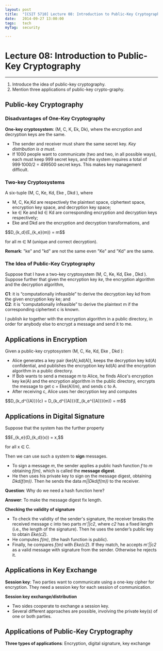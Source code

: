 ```yaml
---
layout: post
title:  "[CSIT 5710] Lecture 08: Introduction to Public-Key Cryptography"
date:   2014-09-27 13:00:00
tags:	tech
myTag:	security

---
```


# Lecture 08: Introduction to Public-Key Cryptography

---------------------------------------------------------------------------

1. Introduce the idea of public-key cryptography. 
2. Mention three applications of public-key crypto-graphy. 

## Public-key Cryptography

### Disadvantages of One-Key Cryptography

**One-key cryptosystem**: (M, C, K, Ek, Dk), where the encryption and decryption keys are the same.

+ The sender and receiver must share the same secret key. *Key distribution is a must*.
+ If 1000 people want to communicate (two and two, in all possible ways), each must keep 999 secret keys, and the system requires a total of 999·1000/2 = 499500 secret keys. This makes key management difficult.

### Two-key Cryptosystems

A six-tuple (M, C, Ke, Kd, Eke , Dkd ), where

+ M, C, Ke,Kd are respectively the plaintext space, ciphertext space, encryption key space, and decryption key space;
+ ke ∈ Ke and kd ∈ Kd are corresponding encryption and decryption keys respectively;
+ Eke	and Dkd	are the encryption and decryption transformations, and

<div> $$D_{k_d}(E_{k_e}(m)) = m$$ </div>

for all m ∈ M (unique and correct decryption).

**Remark**: "ke" and "kd" are not the same even "Ke" and "Kd" are the same.

### The Idea of Public-Key Cryptography

Suppose that I have a two-key cryptosystem (M, C, Ke, Kd, Eke , Dkd ). Suppose further that given the encryption key *ke*, the encryption algorithm and the decryption algorithm,

**C1**: it is “computationally infeasible” to derive the decryption key kd from the given encryption key ke; and  
**C2**: it is “computationally infeasible” to derive the plaintext m if the corresponding ciphertext c is known.

I publish *ke* together with the encryption algorithm in a public directory, in order for anybody else to encrypt a message and send it to me.

## Applications in Encryption

Given a public-key cryptosystem (M, C, Ke, Kd, Eke , Dkd ):

+ Alice generates a key pair (ke(A),kd(A)), keeps the decryption key kd(A) confidential, and publishes the encryption key kd(A) and the encryption algorithm in a public directory.
+ If Bob wants to send a message m to Alice, he finds Alice's encryption
key ke(A) and the encryption algorithm in the public directory, encrypts the message to get c = Eke(A)(m), and sends c to A.
+ After receiving c, Alice uses her decryption key and computes

<div>$$D_{k_d^{(A)}}(c) = D_{k_d^{(A)}}(E_{k_e^{(A)}}(m)) = m$$</div>


## Applications in Digital Signature

Suppose that the system has the further property

<div>$$E_{k_e}(D_{k_d}(x)) = x,$$</div>

for all x ∈ C. 

Then we can use such a system to **sign** messages.

+ To sign a message *m*, the sender applies a public hash function *f* to *m* obtaining *f(m)*, which is called the **message digest**.
+ He then uses his private key to sign on the message digest, obtaining *Dkd(f(m))*. Then he sends the data *m||Dkd(f(m))* to the receiver.

**Question**: Why do we need a hash function here?

**Answer**: To make the message digest fix length.

**Checking the validity of signature**

+ To check the validity of the sender's signature, the receiver breaks the received message c into two parts *m'||c2*, where *c2* has a fixed length (i.e., the length of the signature). Then he uses the sender’s public key to obtain *Eke(c2)*.
+ He computes *f(m)*, (the hash function is public).
+ Finally, he compares *f(m)* with *Eke(c2)*. If they match, he accepts *m'||c2* as a valid message with signature from the sender. Otherwise he rejects it.

## Applications in Key Exchange

**Session key**: Two parties want to communicate using a one-key cipher for encryption. They need a session key for each session of communication.

**Session key exchange/distribution**

+ Two sides cooperate to exchange a session key.
+ Several different approaches are possible, involving the private key(s) of
one or both parties.

## Applications of Public-Key Cryptography

**Three types of applications**: Encryption, digital signature, key exchange
